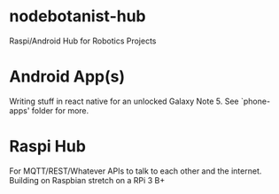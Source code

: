 # nodebotanist-hub
Raspi/Android Hub for Robotics Projects

# Android App(s)

Writing stuff in react native for an unlocked Galaxy Note 5. See `phone-apps' folder for more.

# Raspi Hub

For MQTT/REST/Whatever APIs to talk to each other and the internet. Building on Raspbian stretch on a RPi 3 B+